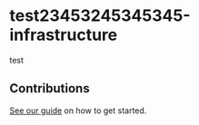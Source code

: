 # test23453245345345-infrastructure

test

## Contributions

[See our guide](contributing.md) on how to get started.
